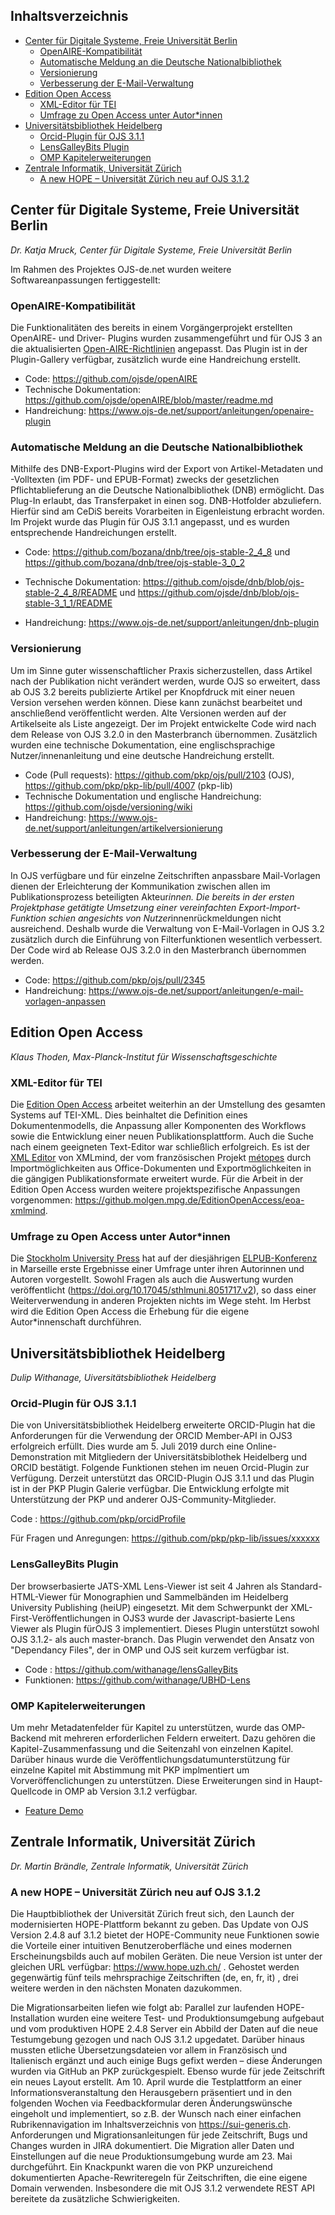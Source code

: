
## Inhaltsverzeichnis

* [Center für Digitale Systeme, Freie Universität Berlin](#center-für-digitale-systeme-freie-universität-berlin)
    + [OpenAIRE-Kompatibilität](#openaire-kompatibilität)
    + [Automatische Meldung an die Deutsche Nationalbibliothek](#automatische-meldung-an-die-deutsche-nationalbibliothek)
    + [Versionierung](#versionierung)
    + [Verbesserung der E-Mail-Verwaltung](#verbesserung-der-e-mail-verwaltung)
* [Edition Open Access](#edition-open-access)
    + [XML-Editor für TEI](#xml-editor-für-tei)
    + [Umfrage zu Open Access unter Autor*innen](#umfrage-zu-open-access-unter-autor*innen)
* [Universitätsbibliothek Heidelberg](#universitätsbibliothek-heidelberg)
    + [Orcid-Plugin für OJS 3.1.1](#orcid-plugin-für-ojs-311)
    + [LensGalleyBits Plugin](#lensgalleybits-plugin)
    + [OMP Kapitelerweiterungen](#omp-kapitelerweiterungen)
* [Zentrale Informatik, Universität Zürich](#zentrale-informatik-universität-zürich)
    + [A new HOPE – Universität Zürich neu auf OJS 3.1.2](#a-new-hope--universität-zürich-neu-auf-ojs-312)

## Center für Digitale Systeme, Freie Universität Berlin
 *Dr. Katja Mruck, Center für Digitale Systeme, Freie Universität Berlin*

Im Rahmen des Projektes OJS-de.net wurden weitere Softwareanpassungen fertiggestellt:

### OpenAIRE-Kompatibilität
Die Funktionalitäten des bereits in einem Vorgängerprojekt erstellten OpenAIRE- und Driver- Plugins wurden zusammengeführt und für OJS 3 an die aktualisierten [Open-AIRE-Richtlinien](https://guidelines.openaire.eu/en/latest/data/index.html) angepasst. Das Plugin ist in der Plugin-Gallery verfügbar, zusätzlich wurde eine Handreichung erstellt.

* Code: https://github.com/ojsde/openAIRE   
* Technische Dokumentation: https://github.com/ojsde/openAIRE/blob/master/readme.md 
* Handreichung: https://www.ojs-de.net/support/anleitungen/openaire-plugin

### Automatische Meldung an die Deutsche Nationalbibliothek

Mithilfe des DNB-Export-Plugins wird der Export von Artikel-Metadaten und -Volltexten (im PDF- und EPUB-Format) zwecks der gesetzlichen Pflichtablieferung an die Deutsche Nationalbibliothek (DNB) ermöglicht. Das Plug-In erlaubt, das Transferpaket in einen sog. DNB-Hotfolder abzuliefern. Hierfür sind am CeDiS bereits Vorarbeiten in Eigenleistung erbracht worden. Im Projekt wurde das Plugin für OJS 3.1.1 angepasst, und es wurden entsprechende Handreichungen erstellt.

* Code: https://github.com/bozana/dnb/tree/ojs-stable-2_4_8 und https://github.com/bozana/dnb/tree/ojs-stable-3_0_2 
* Technische Dokumentation: https://github.com/ojsde/dnb/blob/ojs-stable-2_4_8/README und https://github.com/ojsde/dnb/blob/ojs-stable-3_1_1/README 

* Handreichung: https://www.ojs-de.net/support/anleitungen/dnb-plugin

### Versionierung
 

Um im Sinne guter wissenschaftlicher Praxis sicherzustellen, dass Artikel nach der Publi­kation nicht verändert werden, wurde OJS so erweitert, dass ab OJS 3.2 bereits publizierte Artikel per Knopfdruck mit einer neuen Version versehen werden können. Diese kann zunächst bearbeitet und anschließend veröffentlicht werden. Alte Versionen werden auf der Artikelseite als Liste angezeigt. Der im Projekt entwickelte Code wird nach dem Release von OJS 3.2.0 in den Masterbranch übernommen. Zusätzlich wurden eine technische Dokumentation, eine englischsprachige Nutzer/innenanleitung und eine deutsche Handreichung erstellt.
* Code (Pull requests): https://github.com/pkp/ojs/pull/2103 (OJS), https://github.com/pkp/pkp-lib/pull/4007 (pkp-lib)
* Technische Dokumentation und englische Handreichung: https://github.com/ojsde/versioning/wiki
* Handreichung: https://www.ojs-de.net/support/anleitungen/artikelversionierung

### Verbesserung der E-Mail-Verwaltung 

In OJS verfügbare und für einzelne Zeitschriften anpassbare
Mail-Vorlagen dienen der Erleichterung der Kommunikation zwischen allen
im Publikationsprozess beteiligten Akteur*innen. Die bereits in der
ersten Projektphase getätigte Umsetzung einer vereinfachten
Export-Import-Funktion schien angesichts von Nutzer*innenrückmeldungen
nicht ausreichend. Deshalb wurde die Verwaltung von E-Mail-Vorlagen in
OJS 3.2 zusätzlich durch die Einführung von Filterfunktionen wesentlich
verbessert. Der Code wird ab Release OJS 3.2.0 in den Masterbranch
übernommen werden.
* Code: https://github.com/pkp/ojs/pull/2345
* Handreichung: https://www.ojs-de.net/support/anleitungen/e-mail-vorlagen-anpassen




## Edition Open Access

*Klaus Thoden, Max-Planck-Institut für Wissenschaftsgeschichte*

### XML-Editor für TEI
Die [Edition Open Access](http://edition-open-access.de/) arbeitet
weiterhin an der Umstellung des gesamten Systems auf TEI-XML. Dies
beinhaltet die Definition eines Dokumentenmodells, die Anpassung aller
Komponenten des Workflows sowie die Entwicklung einer neuen
Publikationsplattform. Auch die Suche nach einem geeigneten
Text-Editor war schließlich erfolgreich. Es ist der [XML
Editor](https://www.xmlmind.com/xmleditor/) von XMLmind, der vom
französischen Projekt [métopes](http://www.numedif.fr/metopes.html)
durch Importmöglichkeiten aus Office-Dokumenten und
Exportmöglichkeiten in die gängigen Publikationsformate erweitert
wurde. Für die Arbeit in der Edition Open Access wurden weitere
projektspezifische Anpassungen vorgenommen:
https://github.molgen.mpg.de/EditionOpenAccess/eoa-xmlmind.

### Umfrage zu Open Access unter Autor*innen
Die [Stockholm University Press](http://stockholmuniversitypress.se/)
hat auf der diesjährigen
[ELPUB-Konferenz](http://elpub2019.hypotheses.org/) in Marseille erste
Ergebnisse einer Umfrage unter ihren Autorinnen und Autoren
vorgestellt. Sowohl Fragen als auch die Auswertung wurden
veröffentlicht (https://doi.org/10.17045/sthlmuni.8051717.v2), so dass
einer Weiterverwendung in anderen Projekten nichts im Wege steht. Im
Herbst wird die Edition Open Access die Erhebung für die eigene
Autor*innenschaft durchführen.


## Universitätsbibliothek Heidelberg


*Dulip Withanage, Uiversitätsbibliothek Heidelberg*

### Orcid-Plugin für OJS 3.1.1

Die von Universitätsbibliothek Heidelberg erweiterte ORCID-Plugin hat die Anforderungen für die Verwendung der ORCID Member-API in OJS3 erfolgreich erfüllt.  Dies wurde am 5. Juli 2019 durch eine Online-Demonstration mit Mitgliedern der Universitätsbiblothek Heidelberg und  ORCID bestätigt. Folgende Funktionen stehen im neuen Orcid-Plugin zur Verfügung.  Derzeit unterstützt das ORCID-Plugin  OJS  3.1.1 und das Plugin ist in der PKP Plugin Galerie verfügbar. Die Entwicklung erfolgte mit Unterstützung der PKP und anderer OJS-Community-Mitglieder.

Code : https://github.com/pkp/orcidProfile

Für Fragen und Anregungen: https://github.com/pkp/pkp-lib/issues/xxxxxx

### LensGalleyBits Plugin

Der browserbasierte JATS-XML Lens-Viewer ist seit 4 Jahren als
Standard-HTML-Viewer für Monographien und Sammelbänden im Heidelberg
University Publishing (heiUP) eingesetzt. Mit dem Schwerpunkt der
XML-First-Veröffentlichungen in OJS3 wurde der Javascript-basierte Lens
Viewer als Plugin fürOJS 3 implementiert. Dieses Plugin unterstützt
sowohl OJS 3.1.2- als auch master-branch. Das Plugin verwendet den
Ansatz von "Dependancy Files", der in OMP und OJS seit kurzem verfügbar
ist.

* Code : https://github.com/withanage/lensGalleyBits
* Funktionen: https://github.com/withanage/UBHD-Lens

### OMP Kapitelerweiterungen
Um mehr Metadatenfelder für Kapitel zu unterstützen, wurde das
OMP-Backend mit mehreren erforderlichen Feldern erweitert. Dazu gehören
die Kapitel-Zusammenfassung und die Seitenzahl von einzelnen Kapitel.
Darüber hinaus wurde die Veröffentlichungsdatumunterstützung für
einzelne Kapitel mit Abstimmung mit PKP implmentiert um
Vorveröffenclichungen zu unterstützen. Diese Erweiterungen sind in
Haupt-Quellcode  in OMP ab Version 3.1.2 verfügbar.

* [Feature Demo](https://user-images.githubusercontent.com/1921992/60190876-ab86c100-9833-11e9-9e5d-c048fe0f6417.gif)
## Zentrale Informatik, Universität Zürich

*Dr. Martin Brändle, Zentrale Informatik, Universität Zürich*

### A new HOPE – Universität Zürich neu auf OJS 3.1.2

Die Hauptbibliothek der Universität Zürich freut sich, den Launch der modernisierten HOPE-Plattform bekannt zu geben. Das Update von OJS Version 2.4.8 auf 3.1.2 bietet der HOPE-Community neue Funktionen sowie die Vorteile einer intuitiven Benutzeroberfläche und eines modernen Erscheinungsbilds auch auf mobilen Geräten. Die neue Version ist unter der gleichen URL verfügbar: https://www.hope.uzh.ch/ . Gehostet werden gegenwärtig fünf teils mehrsprachige Zeitschriften (de, en, fr, it) , drei weitere werden in den nächsten Monaten dazukommen.

Die Migrationsarbeiten liefen wie folgt ab: Parallel zur laufenden HOPE-Installation wurden eine weitere Test- und Produktionsumgebung aufgebaut und vom produktiven HOPE 2.4.8 Server ein Abbild der Daten auf die neue Testumgebung gezogen und nach OJS 3.1.2 upgedatet. Darüber hinaus mussten etliche Übersetzungsdateien vor allem in Französisch und Italienisch ergänzt und auch einige Bugs gefixt werden – diese Änderungen wurden via GitHub an PKP zurückgespielt. Ebenso wurde für jede Zeitschrift ein neues Layout erstellt. Am 10. April wurde die Testplattform an einer Informationsveranstaltung den Herausgebern präsentiert und in den folgenden Wochen via Feedbackformular deren Änderungswünsche eingeholt und implementiert, so z.B. der Wunsch nach einer einfachen Rubrikennavigation im Inhaltsverzeichnis von https://sui-generis.ch. Anforderungen und Migrationsanleitungen für jede Zeitschrift, Bugs und Changes wurden in JIRA dokumentiert. Die Migration aller Daten und Einstellungen auf die neue Produktionsumgebung wurde am 23. Mai durchgeführt. Ein Knackpunkt waren die von PKP unzureichend dokumentierten Apache-Rewriteregeln für Zeitschriften, die eine eigene Domain verwenden. Insbesondere die mit OJS 3.1.2 verwendete REST API bereitete da zusätzliche Schwierigkeiten.

